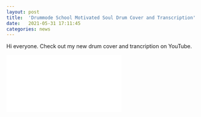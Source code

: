 ```yaml
---
layout: post
title:  'Drummode School Motivated Soul Drum Cover and Transcription'
date:   2021-05-31 17:11:45
categories: news
---
```

Hi everyone. Check out my new drum cover and trancription on YouTube. 

<div class="videowrapper">
<iframe src="//www.youtube.com/watch?v=FXSsF_j4zyE" frameborder="0" allowfullscreen></iframe>
</div>